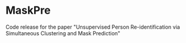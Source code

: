 # MaskPre
 Code release for the paper "Unsupervised Person Re-identification via Simultaneous Clustering and Mask Prediction"
